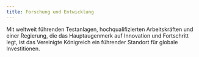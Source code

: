 ```yaml
---
title: Forschung und Entwicklung
---
```


Mit weltweit führenden Testanlagen, hochqualifizierten Arbeitskräften und einer Regierung, die das Hauptaugenmerk auf Innovation und Fortschritt legt, ist das Vereinigte Königreich ein führender Standort für globale Investitionen.